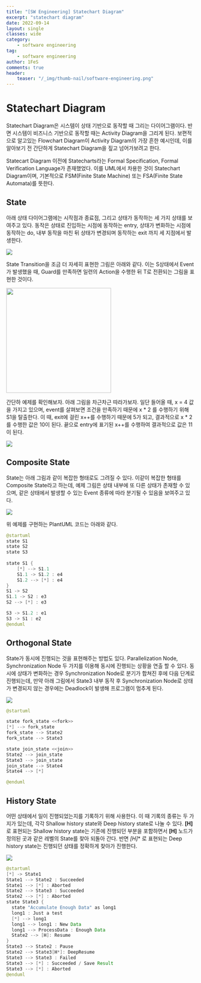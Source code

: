 ```yaml
---
title: "[SW Engineering] Statechart Diagram"
excerpt: "statechart diagram"
date: 2022-09-14
layout: single
classes: wide
category:
    - software engineering
tag:
    - software engineering
author: 1FeS
comments: true
header:
    teaser: "/_img/thumb-nail/software-engineering.png"
---
```


# Statechart Diagram

Statechart Diagram은 시스템이 상태 기반으로 동작할 때 그리는 다이어그램이다. 반면 시스템이 비즈니스 기반으로 동작할 때는 Activity Diagram을 그리게 된다. 보편적으로 알고있는 Flowchart Diagram이 Activity Diagram의 가장 흔한 예시인데, 이를 알아보기 전 간단하게 Statechart Diagram을 짚고 넘어가보려고 한다.

Statecart Diagram 이전에 Statecharts라는 Formal Specification, Formal Verification Language가 존재했었다. 이를 UML에서 차용한 것이 Statechart Diagram이며, 기본적으로 FSM(Finite State Machine) 또는 FSA(Finite State Automata)를 뜻한다.

## State

아래 상태 다이어그램에는 시작점과 종료점, 그리고 상태가 동작하는 세 가지 상태를 보여주고 있다. 동작은 상태로 진입하는 시점에 동작하는 entry, 상태가 변화하는 시점에 동작하는 do, 내부 동작을 마친 뒤 상태가 변경되며 동작하는 exit 까지 세 지점에서 발생한다.

<img src="/_img/2022-09-14/statechart diagram basic.png">

State Transition을 조금 더 자세히 표현한 그림은 아래와 같다. 이는 S상태에서 Event가 발생했을 때, Guard를 만족하면 일련의 Action을 수행한 뒤 T로 전환되는 그림을 표현한 것이다.

<img src="/_img/2022-09-14/transition.png" style="width:20em">

간단하 예제를 확인해보자. 아래 그림을 차근차근 따라가보자. 일단 들어올 때, x = 4 값을 가지고 있으며, event를 살펴보면 조건을 만족하기 때문에 x * 2 를 수행하기 위해 S1을 탈출한다. 이 때, exit에 걸린 x++를 수행하기 때문에 5가 되고, 결과적으로 x * 2 를 수행한 값은 10이 된다. 끝으로 entry에 표기된 x++를 수행하여 결과적으로 값은 11이 된다.

<img src="/_img/2022-09-14/transition example.png">

## Composite State

State는 아래 그림과 같이 복잡한 형태로도 그려질 수 있다. 이같이 복잡한 형태를 Composite State라고 하는데, 예제 그림은 상태 내부에 또 다른 상태가 존재할 수 있으며, 같은 상태에서 발생할 수 있는 Event 종류에 따라 분기될 수 있음을 보여주고 있다.

<img src="/_img/2022-09-14/composite state.png">

위 예제를 구현하는 PlantUML 코드는 아래와 같다.

```java
@startuml
state S1
state S2
state S3
 
state S1 {
	[*] --> S1.1
	S1.1 -> S1.2 : e4
	S1.2 --> [*] : e4
}
S1 -> S2
S1.1 -> S2 : e3
S2 --> [*] : e3

S3 -> S1.2 : e1
S3 -> S1 : e2
@enduml
```

## Orthogonal State

State가 동시에 진행되는 것을 표현해주는 방법도 있다. Parallelization Node, Synchronization Node 두 가지를 이용해 동시에 진행되는 상황을 연출 할 수 있다. 동시에 상태가 변화하는 경우 Synchronization Node로 분기가 합쳐진 후에 다음 단계로 진행되는데, 만약 아래 그림에서 State3 내부 동작 후 Synchronization Node로 상태가 변경되지 않는 경우에는 Deadlock이 발생해 프로그램이 멈추게 된다.

<img src="/_img/2022-09-14/orthogonal state.png">

```java
@startuml

state fork_state <<fork>>
[*] --> fork_state
fork_state --> State2
fork_state --> State3

state join_state <<join>>
State2 --> join_state
State3 --> join_state
join_state --> State4
State4 --> [*]

@enduml
```

## History State

어떤 상태에서 일이 진행되었는지를 기록하기 위해 사용한다. 이 때 기록의 종류는 두 가지가 있는데, 각각 Shallow history state와 Deep history state로 나눌 수 있다. **[H]** 로 표현되는 Shallow history state는 기존에 진행되던 부분을 포함하면서 **[H]** 노드가 정의된 곳과 같은 레벨의 State를 찾아 되돌아 간다. 반면 **[H*]** 로 표현되는 Deep history state는 진행되던 상태를 정확하게 찾아가 진행한다.

<img src="/_img/2022-09-14/history state.png">

```java
@startuml
[*] -> State1
State1 --> State2 : Succeeded
State1 --> [*] : Aborted
State2 --> State3 : Succeeded
State2 --> [*] : Aborted
state State3 {
  state "Accumulate Enough Data" as long1
  long1 : Just a test
  [*] --> long1
  long1 --> long1 : New Data
  long1 --> ProcessData : Enough Data
  State2 --> [H]: Resume
}
State3 --> State2 : Pause
State2 --> State3[H*]: DeepResume
State3 --> State3 : Failed
State3 --> [*] : Succeeded / Save Result
State3 --> [*] : Aborted
@enduml
```